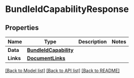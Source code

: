 # BundleIdCapabilityResponse

## Properties

Name | Type | Description | Notes
------------ | ------------- | ------------- | -------------
**Data** | [**BundleIdCapability**](BundleIdCapability.md) |  | 
**Links** | [**DocumentLinks**](DocumentLinks.md) |  | 

[[Back to Model list]](../README.md#documentation-for-models) [[Back to API list]](../README.md#documentation-for-api-endpoints) [[Back to README]](../README.md)


